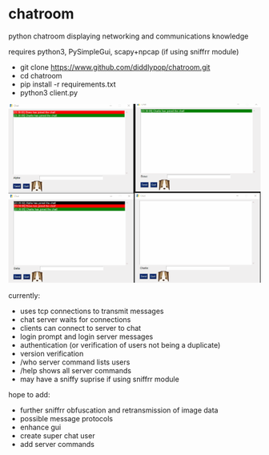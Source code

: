 # chatroom
python chatroom displaying networking and communications knowledge

requires python3, PySimpleGui, scapy+npcap (if using sniffrr module)

- git clone https://www.github.com/diddlypop/chatroom.git
- cd chatroom
- pip install -r requirements.txt
- python3 client.py

![](chat.gif)

currently:
- uses tcp connections to transmit messages
- chat server waits for connections
- clients can connect to server to chat
- login prompt and login server messages
- authentication (or verification of users not being a duplicate)
- version verification
- /who server command lists users
- /help shows all server commands
- may have a sniffy suprise if using sniffrr module

hope to add:
- further sniffrr obfuscation and retransmission of image data
- possible message protocols
- enhance gui
- create super chat user
- add server commands
